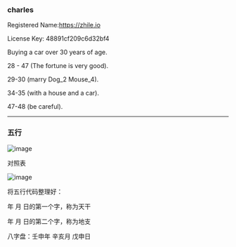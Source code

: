 ### charles

Registered Name:https://zhile.io

License Key: 48891cf209c6d32bf4

Buying a car over 30 years of age.

28 - 47 (The fortune is very good).

29-30 (marry Dog_2 Mouse_4).

34-35 (with a house and a car).

47-48 (be careful).

---

### 五行

![image](https://luoxupan.github.io/img/clinder.png)

对照表

![image](https://luoxupan.github.io/img/wuxin.webp)

将五行代码整理好：

年 月 日的第一个字，称为天干

年 月 日的第二个字，称为地支

八字盘：壬申年 辛亥月 戊申日

